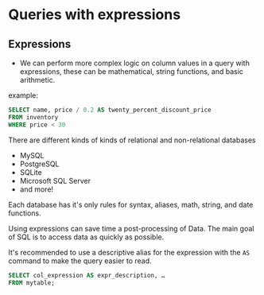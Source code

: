 # Queries with expressions

## Expressions
- We can perform more complex logic on column values in a query with expressions, these can be mathematical, string functions, and basic arithmetic.

example: 
```SQL
SELECT name, price / 0.2 AS twenty_percent_discount_price
FROM inventory
WHERE price < 30
```

There are different kinds of kinds of relational and non-relational databases 
<!-- ADD LINKS TO DOCS -->
- MySQL
- PostgreSQL
- SQLite
- Microsoft SQL Server
- and more!

Each database has it's only rules for syntax, aliases, math, string, and date functions.

Using expressions can save time a post-processing of Data. The main goal of SQL is to access data as quickly as possible.

It's recommended to use a descriptive alias for the expression with the `AS` command to make the query easier to read.

```SQL
SELECT col_expression AS expr_description, …
FROM mytable;
```